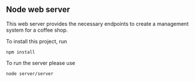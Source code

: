 ## Node web server

This web server provides the necessary endpoints to create a management system for a coffee shop.

To install this project, run
```
npm install
```

To run the server please use
```
node server/server
```